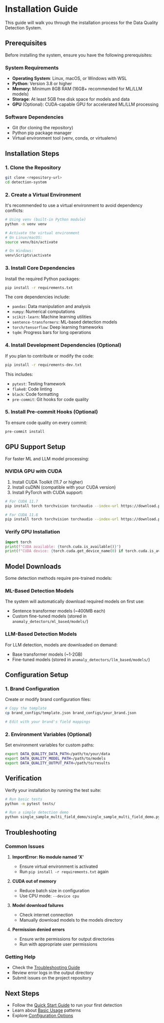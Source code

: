 # Installation Guide

This guide will walk you through the installation process for the Data Quality Detection System.

## Prerequisites

Before installing the system, ensure you have the following prerequisites:

### System Requirements

- **Operating System**: Linux, macOS, or Windows with WSL
- **Python**: Version 3.8 or higher
- **Memory**: Minimum 8GB RAM (16GB+ recommended for ML/LLM models)
- **Storage**: At least 5GB free disk space for models and data
- **GPU** (Optional): CUDA-capable GPU for accelerated ML/LLM processing

### Software Dependencies

- Git (for cloning the repository)
- Python pip package manager
- Virtual environment tool (venv, conda, or virtualenv)

## Installation Steps

### 1. Clone the Repository

```bash
git clone <repository-url>
cd detection-system
```

### 2. Create a Virtual Environment

It's recommended to use a virtual environment to avoid dependency conflicts:

```bash
# Using venv (built-in Python module)
python -m venv venv

# Activate the virtual environment
# On Linux/macOS:
source venv/bin/activate

# On Windows:
venv\Scripts\activate
```

### 3. Install Core Dependencies

Install the required Python packages:

```bash
pip install -r requirements.txt
```

The core dependencies include:
- `pandas`: Data manipulation and analysis
- `numpy`: Numerical computations
- `scikit-learn`: Machine learning utilities
- `sentence-transformers`: ML-based detection models
- `torch/tensorflow`: Deep learning frameworks
- `tqdm`: Progress bars for long operations

### 4. Install Development Dependencies (Optional)

If you plan to contribute or modify the code:

```bash
pip install -r requirements-dev.txt
```

This includes:
- `pytest`: Testing framework
- `flake8`: Code linting
- `black`: Code formatting
- `pre-commit`: Git hooks for code quality

### 5. Install Pre-commit Hooks (Optional)

To ensure code quality on every commit:

```bash
pre-commit install
```

## GPU Support Setup

For faster ML and LLM model processing:

### NVIDIA GPU with CUDA

1. Install CUDA Toolkit (11.7 or higher)
2. Install cuDNN (compatible with your CUDA version)
3. Install PyTorch with CUDA support:

```bash
# For CUDA 11.7
pip install torch torchvision torchaudio --index-url https://download.pytorch.org/whl/cu117

# For CUDA 11.8
pip install torch torchvision torchaudio --index-url https://download.pytorch.org/whl/cu118
```

### Verify GPU Installation

```python
import torch
print(f"CUDA available: {torch.cuda.is_available()}")
print(f"CUDA device: {torch.cuda.get_device_name(0) if torch.cuda.is_available() else 'None'}")
```

## Model Downloads

Some detection methods require pre-trained models:

### ML-Based Detection Models

The system will automatically download required models on first use:
- Sentence transformer models (~400MB each)
- Custom fine-tuned models (stored in `anomaly_detectors/ml_based/models/`)

### LLM-Based Detection Models

For LLM detection, models are downloaded on demand:
- Base transformer models (~1-2GB)
- Fine-tuned models (stored in `anomaly_detectors/llm_based/models/`)

## Configuration Setup

### 1. Brand Configuration

Create or modify brand configuration files:

```bash
# Copy the template
cp brand_configs/template.json brand_configs/your_brand.json

# Edit with your brand's field mappings
```

### 2. Environment Variables (Optional)

Set environment variables for custom paths:

```bash
export DATA_QUALITY_DATA_PATH=/path/to/your/data
export DATA_QUALITY_MODEL_PATH=/path/to/models
export DATA_QUALITY_OUTPUT_PATH=/path/to/results
```

## Verification

Verify your installation by running the test suite:

```bash
# Run basic tests
python -m pytest tests/

# Run a simple detection demo
python single_sample_multi_field_demo/single_sample_multi_field_demo.py --help
```

## Troubleshooting

### Common Issues

1. **ImportError: No module named 'X'**
   - Ensure virtual environment is activated
   - Run `pip install -r requirements.txt` again

2. **CUDA out of memory**
   - Reduce batch size in configuration
   - Use CPU mode: `--device cpu`

3. **Model download failures**
   - Check internet connection
   - Manually download models to the models directory

4. **Permission denied errors**
   - Ensure write permissions for output directories
   - Run with appropriate user permissions

### Getting Help

- Check the [Troubleshooting Guide](../operations/troubleshooting.md)
- Review error logs in the output directory
- Submit issues on the project repository

## Next Steps

- Follow the [Quick Start Guide](quick-start.md) to run your first detection
- Learn about [Basic Usage](basic-usage.md) patterns
- Explore [Configuration Options](../configuration/brand-config.md)